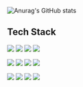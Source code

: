![Anurag's GitHub stats](https://github-readme-stats.vercel.app/api?username=ZoDeath&show_icons=true&theme=radical)

Tech Stack
-
<img src="https://img.shields.io/badge/Aftereffects-9999FF?style=flat&logo=adobeaftereffects&logoColor=white"/></a>
<img src="https://img.shields.io/badge/Photoshop-31A8FF?style=flat&logo=adobephotoshop&logoColor=white"/></a>
<img src="https://img.shields.io/badge/Illustrator-FF9A00?style=flat&logo=adobeillustrator&logoColor=white"/></a>
<img src="https://img.shields.io/badge/Premier-9999FF?style=flat&logo=adobepremierepro&logoColor=white"/></a>

<img src="https://img.shields.io/badge/unity-000000?style=flat&logo=unity&logoColor=white"/></a>
<img src="https://img.shields.io/badge/C4d-011A6A?style=flat&logo=cinema4d&logoColor=white"/></a>
<img src="https://img.shields.io/badge/blender-E87D0D?style=flat&logo=blender&logoColor=white"/></a>
<img src="https://img.shields.io/badge/figma-F24E1E?style=flat&logo=figma&logoColor=white"/></a>

<img src="https://img.shields.io/badge/Python-3776AB?style=flat-square&logo=Python&logoColor=white"/></a>
<img src="https://img.shields.io/badge/C++-3776AB?style=flat-square&logo=cplusplus&logoColor=white"/></a>
<img src="https://img.shields.io/badge/C#-3776AB?style=flat-square&logo&logoColor=white"/></a>
<img src="https://img.shields.io/badge/javascript-F7DF1E?style=flat-square&logo=javascript&logoColor=white"/></a>

<!--
**ZoDeath/ZoDeath** is a ✨ _special_ ✨ repository because its `README.md` (this file) appears on your GitHub profile.

Here are some ideas to get you started:


![Anurag's GitHub stats](https://github-readme-stats.vercel.app/api?username=사용자ID&show_icons=true&theme=radical)
- 🌱 I’m currently learning ...
- 👯 I’m looking to collaborate on ...
- 🤔 I’m looking for help with ...
- 💬 Ask me about ...
- 📫 How to reach me: ...
- 😄 Pronouns: ...
- ⚡ Fun fact: ...
-->
